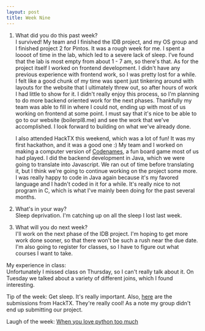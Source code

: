 ```yaml
---
layout: post
title: Week Nine
---
```


1. What did you do this past week?  
	I survived! My team and I finished the IDB project, and my OS group and I finished project 2 for Pintos. It was a rough week for me. I spent a loooot of time in the lab, which led to a severe lack of sleep. I've found that the lab is most empty from about 1  - 7 am, so there's that. As for the project itself I worked on frontend development. I didn't have any previous experience with frontend work, so I was pretty lost for a while. I felt like a good chunk of my time was spent just tinkering around with layouts for the website that I ultimately threw out, so after hours of work I had little to show for it. I didn't really enjoy this process, so I'm planning to do more backend oriented work for the next phases. Thankfully my team was able to fill in where I could not, ending up with most of us working on frontend at some point. I must say that it's nice to be able to go to our website (boilerpl8.me) and see the work that we've accomplished. I look forward to building on what we've already done.

	I also attended HackTX this weekend, which was a lot of fun! It was my first hackathon, and it was a good one :) My team and I worked on making a computer version of [Codenames](https://www.amazon.com/Czech-Games-00031CGE-Codenames/dp/B014Q1XX9S/ref=sr_1_1?s=toys-and-games&ie=UTF8&qid=1477366988&sr=1-1&keywords=codenames), a fun board game most of us had played. I did the backend development in Java, which we were going to translate into Javascript. We ran out of time before translating it, but I think we're going to continue working on the project some more. I was really happy to code in Java again because it's my favored language and I hadn't coded in it for a while. It's really nice to not program in C, which is what I've mainly been doing for the past several months.  

2. What's in your way?  
	Sleep deprivation. I'm catching up on all the sleep I lost last week.

3. What will you do next week?  
	I'll work on the next phase of the IDB project. I'm hoping to get more work done sooner, so that there won't be such a rush near the due date. I'm also going to register for classes, so I have to figure out what courses I want to take.

My experience in class:  
	Unfortunately I missed class on Thursday, so I can't really talk about it. On Tuesday we talked about a variety of different joins, which I found interesting. 

Tip of the week: Get sleep. It's really important. Also, [here](https://hacktx16.devpost.com/submissions?page=1) are the submissions from HackTX. They're really cool! As a note my group didn't end up submitting our project.

Laugh of the week: [When you love python too much](https://i.imgur.com/wG51k7v.png)
